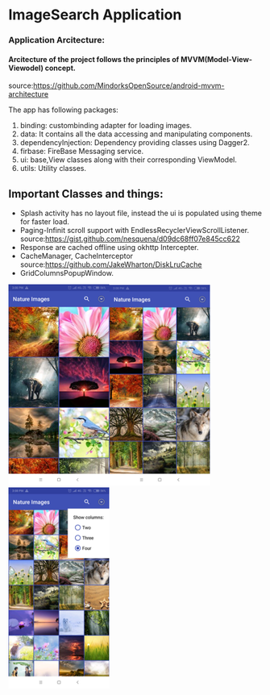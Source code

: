 # ImageSearch Application 
### Application Arcitecture:
#### Arcitecture of the project follows the principles of MVVM(Model-View-Viewodel) concept.
source:https://github.com/MindorksOpenSource/android-mvvm-architecture

The app has following packages:
1. binding: custombinding adapter for loading images.
2. data: It contains all the data accessing and manipulating components.
3. dependencyInjection: Dependency providing classes using Dagger2.
4. firbase: FireBase Messaging service.
5. ui: base,View classes along with their corresponding ViewModel.
6. utils: Utility classes.

## Important Classes and things:
* Splash activity has no layout file, instead the ui is populated using theme for faster load.
* Paging-Infinit scroll support with EndlessRecyclerViewScrollListener.
  source:https://gist.github.com/nesquena/d09dc68ff07e845cc622
* Response are cached offline using okhttp Intercepter.
* CacheManager, CacheInterceptor
 source:https://github.com/JakeWharton/DiskLruCache
* GridColumnsPopupWindow.

<img src="https://github.com/Dhananjay57/ImageSearch/blob/master/screenshot/Screenshot_2018-12-16-15-08-16-176_com.imagesearch.png" width="200" style="max-width:100%;"><img src="https://github.com/Dhananjay57/ImageSearch/blob/master/screenshot/Screenshot_2018-12-16-15-08-38-846_com.imagesearch.png" width="200" style="max-width:100%;"><img src="https://github.com/Dhananjay57/ImageSearch/blob/master/screenshot/Screenshot_2018-12-16-15-08-54-663_com.imagesearch.png" width="200" style="max-width:100%;"></br></br>

